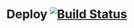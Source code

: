# Deploy [![Build Status](https://travis-ci.org/peckadesign/Deploy.svg?branch=master)](https://travis-ci.org/peckadesign/Deploy)

